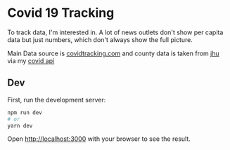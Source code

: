 # Covid 19 Tracking

To track data, I'm interested in. A lot of news outlets don't show per capita data but just numbers, which don't always show the full picture. 

Main Data source is [covidtracking.com](https://covidtracking.com) and county data is taken from [jhu](https://github.com/CSSEGISandData/COVID-19) via my [covid api](https://github.com/tko22/covid-api)



## Dev
First, run the development server:

```bash
npm run dev
# or
yarn dev
```

Open [http://localhost:3000](http://localhost:3000) with your browser to see the result.
